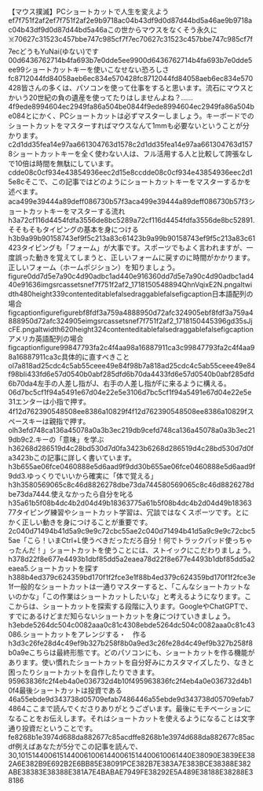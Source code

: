 【マウス撲滅】PCショートカットで人生を変えようef7f751f2af2ef7f751f2af2e9b9718ac04b43df9d0d87d44bd5a46ae9b9718ac04b43df9d0d87d44bd5a46aこの世からマウスをなくそう永久に☠️70627c31523c457bbe747c985cf7f7ec70627c31523c457bbe747c985cf7f7ecどうもYuNai(ゆない)です00d6436762714b4fa693b7e0dde5ee9900d6436762714b4fa693b7e0dde5ee99ショートカットキーを使いこなせない恐ろしさfc8712044fd84058aeb6ec834e570428fc8712044fd84058aeb6ec834e570428皆さんの多くは、パソコンを使って仕事をすると思います。流石にマウスとかいう20世紀の負の遺産を使ってたりはしませんよね？……4f9ede8994604ec2949fa86a504be0844f9ede8994604ec2949fa86a504be084とにかく、PCショートカットは必ずマスターしましょう。キーボードでのショートカットをマスターすればマウスなんて1mmも必要ないということが分かります。c2d1dd35fea14e97aa661304763d1578c2d1dd35fea14e97aa661304763d1578ショートカットキーを全く使わない人は、フル活用する人と比較して誇張なしで10倍は時間を無駄にしています。cdde08c0cf934e43854936eec2d15e8ccdde08c0cf934e43854936eec2d15e8cそこで、この記事ではどのようにショートカットキーをマスターするかを述べます。aca499e39444a89deff086730b57f3aca499e39444a89deff086730b57f3ショートカットキーをマスターする流れh3a72cf116d4454fdfa3556de8bc5289a72cf116d4454fdfa3556de8bc52891.そそもそもタイピングの基本を身につけるh3b9a99b90158743ef9f5c213a83c61423b9a99b90158743ef9f5c213a83c61423タイピングも「フォーム」が大事です。スポーツでもよく言われますが、一度誤った動きを覚えてしまうと、正しいフォームに戻すのに時間がかかります。正しいフォーム（ホームポジション）を知りましょう。figure0dd7d5e7a90c4d90adbc1ad440e916360dd7d5e7a90c4d90adbc1ad440e91636imgsrcassetsnef7f751f2af2_1718150548894QhnVqixE2N.pngaltwidth480height339contenteditablefalsedraggablefalsefigcaption日本語配列の場合figcaptionfigurefigurebf8fdf3a759a4888950d72afc324905ebf8fdf3a759a4888950d72afc324905eimgsrcassetsnef7f751f2af2_1718150445396gd35sJjcFE.pngaltwidth620height324contenteditablefalsedraggablefalsefigcaptionアメリカ英語配列の場合figcaptionfigure99847793fa2c4f4aa98a16887911ca3c99847793fa2c4f4aa98a16887911ca3c具体的に直すべきことol7a818ad25cdc4c5ab55ceee49e84f98b7a818ad25cdc4c5ab55ceee49e84f98bli433fd6e57d0540b0abf285dfd6b70da4433fd6e57d0540b0abf285dfd6b70da4左手の人差し指がJ、右手の人差し指がFに来るように構える。06d7bc5cf1f94a5491e67d04e22e5e3106d7bc5cf1f94a5491e67d04e22e5e31エンターは小指で押す。4f12d762390548508ee8386a10829f4f12d762390548508ee8386a10829fスペースキーは親指で押す。olh3efd748ca136a45078a0a3b3ec219db9cefd748ca136a45078a0a3b3ec219db9c2.キーの「意味」を学ぶh36268d286519d4c28bd530d7d0fa3423b6268d286519d4c28bd530d7d0fa3423bこの記事に詳しく書いています。h3b655ae06fce0460888e5d6aad9f9dd30b655ae06fce0460888e5d6aad9f9dd3.ゆっくりでいいから確実に「体で覚える」h3h3580569065c8c46d8826278dbe73da744580569065c8c46d8826278dbe73da7444.使えなかったら自分を叱るh35a61b5f08b4dc4b2d04d49b18363775a61b5f08b4dc4b2d04d49b1836377タイピング練習やショートカット学習は、冗談ではなくスポーツです。とにかく正しい動きを身につけることが重要です。2c040d71494b41d5a9c9e9c72cbc55ae2c040d71494b41d5a9c9e9c72cbc55ae「こら！いまCtrl+L使うべきだっただろ自分！何でトラックパッド使っちゃったんだ！」ショートカットを使うことには、ストイックにこだわりましょう。h378d22f8e677e4493b1dbf85dd5a2eaea78d22f8e677e4493b1dbf85dd5a2eaea5.ショートカットを探すh388b4ed379c624359bd170f1f2fce3e1f88b4ed379c624359bd170f1f2fce3e1f一般的なショートカットは一通りマスターすると、「こんなショートカットないのかな」「この作業はショートカットしたいな」と考えるようになります。ここからは、ショートカットを探索する段階に入ります。GoogleやChatGPTで、すでにあるけどまだ知らないショートカットを身につけていきましょう。h3ebde5264dc504c0082aaa0c81c4308ebde5264dc504c0082aaa0c81c43086.ショートカットをアレンジする・　作るh3d3c26fe28d4c49ef9b327b258f8b0a9ed3c26fe28d4c49ef9b327b258f8b0a9eこちらは最終形態です。どのパソコンにも、ショートカットを作る機能があります。使い慣れたショートカットを自分好みにカスタマイズしたり、なきと困ったりショートカットを自作したりできます。95963836fc2f4eb4a0e036732d4b10f495963836fc2f4eb4a0e036732d4b10f4最後ショートカットは投資である46a55ebde9d343738d05709efab7486446a55ebde9d343738d05709efab74864ここまで読んでくださりありがとうございます。最後にモチベーションになることをお伝えします。それはショートカットを使えるようになることは文字通り投資だということです。fe8268b1e3974d688da882677c85acdffe8268b1e3974d688da882677c85acdf例えばあなたが5分でこの記事を読んで、30,10151440061514400610061440061514400610061440E38090E3839EE382A6E382B9E692B2E6BB85E38091PCE382B7E383A7E383BCE38388E382ABE38383E38388E381A7E4BABAE7949FE38292E5A489E38188E38288E38186